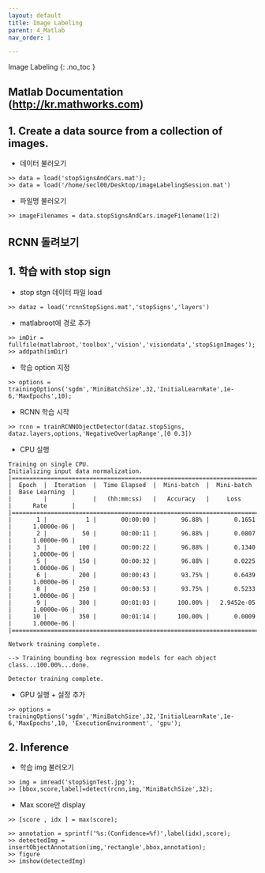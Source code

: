 ```yaml
---
layout: default
title: Image Labeling
parent: 4_Matlab
nav_order: 1

---
```


 Image Labeling
{: .no_toc }

## Matlab Documentation (http://kr.mathworks.com)

## 1. Create a data source from a collection of images.

* 데이터 불러오기

```
>> data = load('stopSignsAndCars.mat');
>> data = load('/home/secl00/Desktop/imageLabelingSession.mat')
```

* 파일명 불러오기

```
>> imageFilenames = data.stopSignsAndCars.imageFilename(1:2)
```

## RCNN 돌려보기 

## 1. 학습 with stop sign

* stop stgn 데이터 파일 load

```
>> dataz = load('rcnnStopSigns.mat','stopSigns','layers')
```

* matlabroot에 경로 추가

```
>> imDir = fullfile(matlabroot,'toolbox','vision','visiondata','stopSignImages');
>> addpath(imDir)
```

* 학습 option 지정

```
>> options = trainingOptions('sgdm','MiniBatchSize',32,'InitialLearnRate',1e-6,'MaxEpochs',10);
```

* RCNN 학습 시작 

```
>> rcnn = trainRCNNObjectDetector(dataz.stopSigns, dataz.layers,options,'NegativeOverlapRange',[0 0.3])
```

* CPU 실행

```
Training on single CPU.
Initializing input data normalization.
|========================================================================================|
|  Epoch  |  Iteration  |  Time Elapsed  |  Mini-batch  |  Mini-batch  |  Base Learning  |
|         |             |   (hh:mm:ss)   |   Accuracy   |     Loss     |      Rate       |
|========================================================================================|
|       1 |           1 |       00:00:00 |       96.88% |       0.1651 |      1.0000e-06 |
|       2 |          50 |       00:00:11 |       96.88% |       0.0807 |      1.0000e-06 |
|       3 |         100 |       00:00:22 |       96.88% |       0.1340 |      1.0000e-06 |
|       5 |         150 |       00:00:32 |       96.88% |       0.0225 |      1.0000e-06 |
|       6 |         200 |       00:00:43 |       93.75% |       0.6439 |      1.0000e-06 |
|       8 |         250 |       00:00:53 |       93.75% |       0.5233 |      1.0000e-06 |
|       9 |         300 |       00:01:03 |      100.00% |   2.9452e-05 |      1.0000e-06 |
|      10 |         350 |       00:01:14 |      100.00% |       0.0009 |      1.0000e-06 |
|========================================================================================|

Network training complete.

--> Training bounding box regression models for each object class...100.00%...done.

Detector training complete.
```

* GPU 실행 + 설정 추가

```
>> options = trainingOptions('sgdm','MiniBatchSize',32,'InitialLearnRate',1e-6,'MaxEpochs',10, 'ExecutionEnvironment', 'gpu');
```

## 2. Inference

* 학습 img 불러오기

```
>> img = imread('stopSignTest.jpg');
>> [bbox,score,label]=detect(rcnn,img,'MiniBatchSize',32); 
```

* Max score만 display

```
>> [score , idx ] = max(score);

>> annotation = sprintf('%s:(Confidence=%f)',label(idx),score);
>> detectedImg = insertObjectAnnotation(img,'rectangle',bbox,annotation);
>> figure
>> imshow(detectedImg)
```

